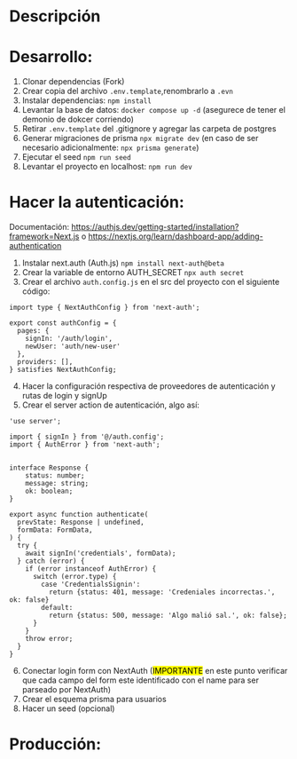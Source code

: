 
# Descripción

# Desarrollo:

1. Clonar dependencias (Fork)
2. Crear copia del archivo ```.env.template```,renombrarlo a ```.evn```
3. Instalar dependencias: ```npm install```
4. Levantar la base de datos: ```docker compose up -d``` (asegurece de tener el demonio de dokcer corriendo)
5. Retirar ```.env.template``` del .gitignore y agregar las carpeta de postgres
6. Generar migraciones de prisma ```npx migrate dev``` (en caso de ser necesario adicionalmente: ```npx prisma generate```)
7. Ejecutar el seed ```npm run seed```
8. Levantar el proyecto en localhost: ```npm run dev```

# Hacer la autenticación:

Documentación: https://authjs.dev/getting-started/installation?framework=Next.js o https://nextjs.org/learn/dashboard-app/adding-authentication

1. Instalar next.auth (Auth.js) ```npm install next-auth@beta```
2. Crear la variable de entorno AUTH_SECRET ```npx auth secret```
3. Crear el archivo ```auth.config.js``` en el src del proyecto con el siguiente código:

```
import type { NextAuthConfig } from 'next-auth';
 
export const authConfig = {
  pages: {
    signIn: '/auth/login',
    newUser: 'auth/new-user'
  },
  providers: [],
} satisfies NextAuthConfig;
```

4. Hacer la configuración respectiva de proveedores de autenticación y rutas de login y signUp
5. Crear el server action de autenticación, algo así:
```
'use server';
 
import { signIn } from '@/auth.config';
import { AuthError } from 'next-auth';
 

interface Response {
    status: number;
    message: string;
    ok: boolean;
}

export async function authenticate(
  prevState: Response | undefined,
  formData: FormData,
) {
  try {
    await signIn('credentials', formData);
  } catch (error) {
    if (error instanceof AuthError) {
      switch (error.type) {
        case 'CredentialsSignin':
          return {status: 401, message: 'Credeniales incorrectas.', ok: false}
        default:
          return {status: 500, message: 'Algo malió sal.', ok: false};
      }
    }
    throw error;
  }
}
```
6. Conectar login form con NextAuth (<mark>IMPORTANTE</mark> en este punto verificar que cada campo del form este identificado con el name para ser parseado por NextAuth)
7. Crear el esquema prisma para usuarios
8. Hacer un seed (opcional) 



# Producción:

